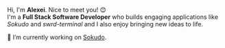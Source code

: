 Hi, I'm **Alexei**. Nice to meet you! 😊
<br>
I'm a **Full Stack Software Developer** who builds engaging applications like *Sokudo* and *swrd-terminal* and I also enjoy bringing new ideas to life.
<br>


🔭 I’m currently working on [Sokudo](https://github.com/swrd1337/sokudo).


<!--
**swrd1337/swrd1337** is a ✨ _special_ ✨ repository because its `README.md` (this file) appears on your GitHub profile.

Here are some ideas to get you started:

- 🔭 I’m currently working on ...
- 🌱 I’m currently learning ...
- 👯 I’m looking to collaborate on ...
- 🤔 I’m looking for help with ...
- 💬 Ask me about ...
- 📫 How to reach me: ...
- 😄 Pronouns: ...
- ⚡ Fun fact: ...
-->
